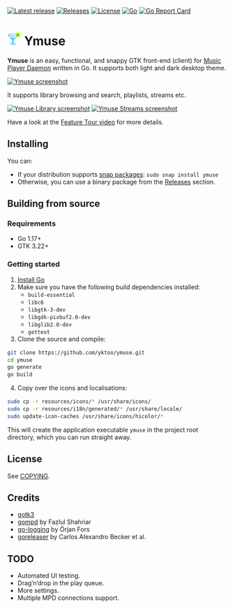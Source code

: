 [![Latest release](https://img.shields.io/github/v/release/yktoo/ymuse.svg)](https://github.com/yktoo/ymuse/releases/latest)
[![Releases](https://img.shields.io/github/downloads/yktoo/ymuse/total.svg)](https://github.com/yktoo/ymuse/releases)
[![License](https://img.shields.io/github/license/yktoo/ymuse.svg)](COPYING)
[![Go](https://github.com/yktoo/ymuse/actions/workflows/go.yml/badge.svg)](https://github.com/yktoo/ymuse/actions/workflows/go.yml)
[![Go Report Card](https://goreportcard.com/badge/github.com/yktoo/ymuse)](https://goreportcard.com/report/github.com/yktoo/ymuse)

# ![Ymuse icon](resources/icons/hicolor/32x32/apps/ymuse.png) Ymuse

**Ymuse** is an easy, functional, and snappy GTK front-end (client) for [Music Player Daemon](https://www.musicpd.org/) written in Go. It supports both light and dark desktop theme.

[![Ymuse screenshot](https://res.cloudinary.com/yktoo/image/upload/blog/e6ecokfftenpwlwswon1.png)](https://res.cloudinary.com/yktoo/image/upload/blog/e6ecokfftenpwlwswon1.png)

It supports library browsing and search, playlists, streams etc.

[![Ymuse Library screenshot](https://res.cloudinary.com/yktoo/image/upload/t_s320/blog/wqud8spomcmuduvgar9d.png)](https://res.cloudinary.com/yktoo/image/upload/blog/wqud8spomcmuduvgar9d.png)
[![Ymuse Streams screenshot](https://res.cloudinary.com/yktoo/image/upload/t_s320/blog/pnwj9nlucfuobw0vcv0l.png)](https://res.cloudinary.com/yktoo/image/upload/blog/pnwj9nlucfuobw0vcv0l.png)

Have a look at the [Feature Tour video](https://youtu.be/FuO7QWOaS1A) for more details.

## Installing

You can:

* If your distribution supports [snap packages](https://snapcraft.io/ymuse): `sudo snap install ymuse`
* Otherwise, you can use a binary package from the [Releases](https://github.com/yktoo/ymuse/releases) section.

## Building from source

### Requirements

* Go 1.17+
* GTK 3.22+

### Getting started

1. [Install Go](https://golang.org/doc/install)
2. Make sure you have the following build dependencies installed:
   * `build-essential`
   * `libc6`
   * `libgtk-3-dev`
   * `libgdk-pixbuf2.0-dev`
   * `libglib2.0-dev`
   * `gettext`
3. Clone the source and compile:
```bash
git clone https://github.com/yktoo/ymuse.git
cd ymuse
go generate
go build
```
4. Copy over the icons and localisations:
```bash
sudo cp -r resources/icons/* /usr/share/icons/
sudo cp -r resources/i18n/generated/* /usr/share/locale/
sudo update-icon-caches /usr/share/icons/hicolor/*
```

This will create the application executable `ymuse` in the project root directory, which you can run straight away.

## License

See [COPYING](COPYING).

## Credits

* [gotk3](https://github.com/gotk3/gotk3)
* [gompd](https://github.com/fhs/gompd) by Fazlul Shahriar
* [go-logging](https://github.com/op/go-logging) by Örjan Fors
* [goreleaser](https://goreleaser.com/) by Carlos Alexandro Becker et al.

## TODO

* Automated UI testing.
* Drag’n’drop in the play queue.
* More settings.
* Multiple MPD connections support.
